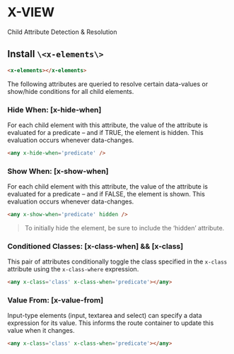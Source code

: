 # X-VIEW

Child Attribute Detection & Resolution

## Install `\<x-elements\>`

```html
<x-elements></x-elements>
```

The following attributes are queried to resolve certain data-values or show/hide conditions for all child elements.

### Hide When: [x-hide-when]

For each child element with this attribute, the value of the attribute is evaluated for a predicate – and if TRUE, the element is hidden. This evaluation occurs whenever data-changes.

```html
<any x-hide-when='predicate' />
```

### Show When: [x-show-when]

For each child element with this attribute, the value of the attribute is evaluated for a predicate – and if FALSE, the element is shown. This evaluation occurs whenever data-changes.

```html
<any x-show-when='predicate' hidden />
```

> To initially hide the element, be sure to include the ‘hidden’ attribute.

### Conditioned Classes: [x-class-when] && [x-class]

This pair of attributes conditionally toggle the class specified in the `x-class` attribute using the `x-class-where` expression.

```html
<any x-class='class' x-class-when='predicate'></any>
```

### Value From: [x-value-from]

Input-type elements (input, textarea and select) can specify a data expression for its value. This informs the route container to update this value when it changes.

```html
<any x-class='class' x-class-when='predicate'></any>
```